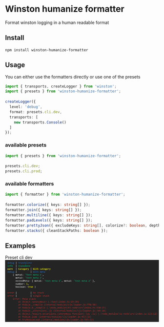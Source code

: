 # Winston humanize formatter

Format winston logging in a human readable format

## Install

`npm install winston-humanize-formatter`

## Usage

You can either use the formatters directly or use one of the presets

```typescript
import { transports, createLogger } from 'winston';
import { presets } from 'winston-humanize-formatter';

createLogger({
  level: 'debug',
  format: presets.cli.dev,
  transports: [
    new transports.Console()
  ]
});
```

### available presets

```typescript
import { presets } from 'winston-humanize-formatter';

presets.cli.dev;
presets.cli.prod;
```

### available formatters

```typescript
import { formatter } from 'winston-humanize-formatter';

formatter.colorize({ keys: string[] });
formatter.join({ keys: string[] });
formatter.multiline({ keys: string[] });
formatter.padLevels({ keys: string[] });
formatter.prettyJson({ excludeKeys: string[], colorize?: boolean, depth?: number });
formatter.stacks({ cleanStackPaths: boolean });
```

## Examples

Preset cli dev
![CLI dev example](/screenshots/example-cli-dev.png?raw=true "CLI dev example")
